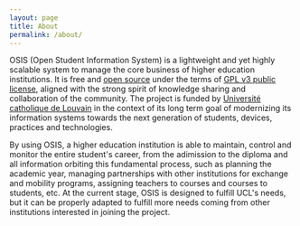 ```yaml
---
layout: page
title: About
permalink: /about/
---
```


OSIS (Open Student Information System) is a lightweight and yet highly scalable system to manage the core business of higher education institutions. It is free and [open source](https://github.com/uclouvain/osis-louvain) under the terms of [GPL v3 public license](http://www.gnu.org/licenses/gpl-3.0.en.html), aligned with the strong spirit of knowledge sharing and collaboration of the community. The project is funded by [Université catholique de Louvain](http://uclouvain.be/index.html) in the context of its long term goal of modernizing its information systems towards the next generation of students, devices, practices and technologies.

By using OSIS, a higher education institution is able to maintain, control and monitor the entire student's career, from the adimission to the diploma and all information orbiting this fundamental process, such as planning the academic year, managing partnerships with other institutions for exchange and mobility programs, assigning teachers to courses and courses to students, etc. At the current stage, OSIS is designed to fulfill UCL's needs, but it can be properly adapted to fulfill more needs coming from other institutions interested in joining the project.
